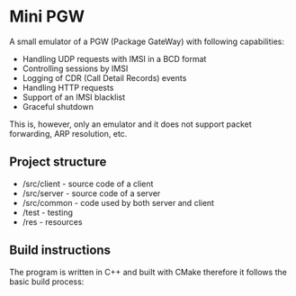 # Mini PGW

A small emulator of a PGW (Package GateWay) with following capabilities:

- Handling UDP requests with IMSI in a BCD format
- Controlling sessions by IMSI
- Logging of CDR (Call Detail Records) events
- Handling HTTP requests
- Support of an IMSI blacklist 
- Graceful shutdown

This is, however, only an emulator and it does not support packet forwarding, ARP resolution, etc.

## Project structure

- /src/client - source code of a client
- /src/server - source code of a server
- /src/common - code used by both server and client
- /test - testing
- /res - resources

 ## Build instructions

 The program is written in C++ and built with CMake therefore it follows the basic build process:

```bash

```


